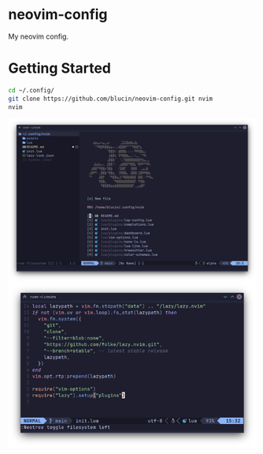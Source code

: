 # neovim-config
My neovim config.

# Getting Started

```bash
cd ~/.config/
git clone https://github.com/blucin/neovim-config.git nvim
nvim
```

![neovim startup screen](./assets/startup.png)
![neovim editor panel](./assets/editor.png)

